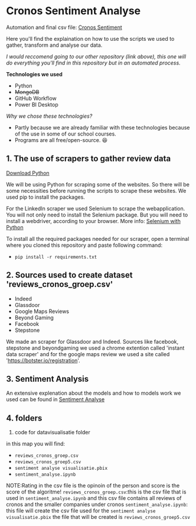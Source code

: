 # Cronos Sentiment Analyse

Automation and final csv file: [Cronos Sentiment](https://github.com/Rehtsecp/Cronos-Sentiment.git)

Here you'll find the explaination on how to use the scripts we used to gather, transform and analyse our data.

*I would reccomend going to our other repository (link above), this one will do everything you'll find in this repository but in an automated process.*

**Technologies we used**
- Python
- ~~MongoDB~~
- GitHub Workflow
- Power BI Desktop

*Why we chose these technologies?*
- Partly because we are already familiar with these technologies because of the use in some of our school courses.
- Programs are all free/open-source. :satisfied:
  
## 1. The use of scrapers to gather review data

[Download Python](https://www.python.org/downloads/)

We will be using Python for scraping some of the websites. So there will be some necessities before running the scripts to scrape these websites.
We used pip to install the packages.

For the LinkedIn scraper we used Selenium to scrape the webapplication. You will not only need to install the Selenium package. But you will need to install a webdriver, according to your browser. More info: [Selenium with Python](https://selenium-python.readthedocs.io/)

To install all the required packages needed for our scraper, open a terminal where you cloned this repository and paste following command:
- `pip install -r requirements.txt`


## 2. Sources used to create dataset 'reviews_cronos_groep.csv'

- Indeed
- Glassdoor
- Google Maps Reviews
- Beyond Gaming
- Facebook
- Stepstone

We made an scraper for Glassdoor and Indeed. Sources like facebook, stepstone and  beyondgaming we used a chrome extention  called 'instant data scraper' 
and for the google maps review we used a site called 'https://botster.io/registration'.

## 3. Sentiment Analysis

An extensive explenation about the models and how to models work we used can be found in [Sentiment Analyse]([https://www.python.org/downloads/](https://github.com/davidwong19/cronos-sentiment-analyse/blob/main/SENTIMENT%20ANALYSIS%20REHTSE/sa_cronos.ipynb))

## 4. folders

 1. code for datavisualisatie folder

in this map you will find:  

- `reviews_cronos_groep.csv`
- `reviews_cronos_groep5.csv`                        
- `sentiment analyse visualisatie.pbix`
- `sentiment_analyse.ipynb`

NOTE:Rating in the csv file is the opinoin of the person and  score is the score of the algoritme!
`reviews_cronos_groep.csv`:this is the csv file that is used in `sentiment_analyse.ipynb` and this csv file contains all reviews of cronos and the smaller companies under cronos
`sentiment_analyse.ipynb`: this file will create the csv file used for the `sentiment analyse visualisatie.pbix` the file that will be created is `reviews_cronos_groep5.csv`
